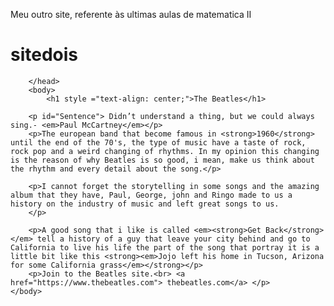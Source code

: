 Meu outro site, referente às ultimas aulas de matematica II


# sitedois
<html>
<!DOCTYPE html>
 <html lang="pt-br">
 	<head>
 		<meta charset="utf-8">
 		<title>The Beatles</title>
        <link rel="stylesheet" href="style.css">
    

 		</head>
 	 	<body>
 	 		<h1 style ="text-align: center;">The Beatles</h1>

 	 	<p id="Sentence"> Didn’t understand a thing, but we could always sing.- <em>Paul McCartney</em></p>
		<p>The european band that become famous in <strong>1960</strong> until the end of the 70's, the type of music have a taste of rock, rock pop and a weird changing of rhythms. In my opinion this changing is the reason of why Beatles is so good, i mean, make us think about the rhythm and every detail about the song.</p>

	 	<p>I cannot forget the storytelling in some songs and the amazing album that they have, Paul, George, john and Ringo made to us a history on the industry of music and left great songs to us.
		</p>
	
		<p>A good song that i like is called <em><strong>Get Back</strong></em> tell a history of a guy that leave your city behind and go to California to live his life the part of the song that portray it is a little bit like this <strong><em>Jojo left his home in Tucson, Arizona for some California grass</em></strong></p>
		<p>Join to the Beatles site.<br> <a href="https://www.thebeatles.com"> thebeatles.com</a> </p>
	</body>
 </html>
